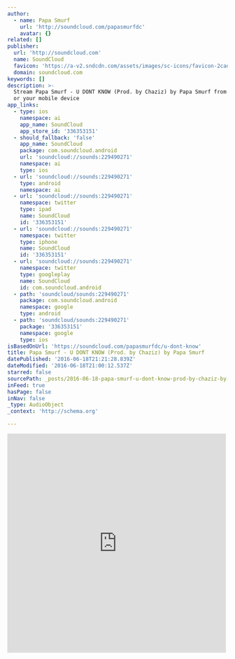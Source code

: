 ```yaml
---
author:
  - name: Papa Smurf
    url: 'http://soundcloud.com/papasmurfdc'
    avatar: {}
related: []
publisher:
  url: 'http://soundcloud.com'
  name: SoundCloud
  favicon: 'https://a-v2.sndcdn.com/assets/images/sc-icons/favicon-2cadd14b.ico'
  domain: soundcloud.com
keywords: []
description: >-
  Stream Papa Smurf - U DONT KNOW (Prod. by Chaziz) by Papa Smurf from desktop
  or your mobile device
app_links:
  - type: ios
    namespace: ai
    app_name: SoundCloud
    app_store_id: '336353151'
  - should_fallback: 'false'
    app_name: SoundCloud
    package: com.soundcloud.android
    url: 'soundcloud://sounds:229490271'
    namespace: ai
    type: ios
  - url: 'soundcloud://sounds:229490271'
    type: android
    namespace: ai
  - url: 'soundcloud://sounds:229490271'
    namespace: twitter
    type: ipad
    name: SoundCloud
    id: '336353151'
  - url: 'soundcloud://sounds:229490271'
    namespace: twitter
    type: iphone
    name: SoundCloud
    id: '336353151'
  - url: 'soundcloud://sounds:229490271'
    namespace: twitter
    type: googleplay
    name: SoundCloud
    id: com.soundcloud.android
  - path: 'soundcloud/sounds:229490271'
    package: com.soundcloud.android
    namespace: google
    type: android
  - path: 'soundcloud/sounds:229490271'
    package: '336353151'
    namespace: google
    type: ios
isBasedOnUrl: 'https://soundcloud.com/papasmurfdc/u-dont-know'
title: Papa Smurf - U DONT KNOW (Prod. by Chaziz) by Papa Smurf
datePublished: '2016-06-18T21:21:28.839Z'
dateModified: '2016-06-18T21:00:12.537Z'
starred: false
sourcePath: _posts/2016-06-18-papa-smurf-u-dont-know-prod-by-chaziz-by-papa-smurf.md
inFeed: true
hasPage: false
inNav: false
_type: AudioObject
_context: 'http://schema.org'

---
```

<iframe src="https://cdn.embedly.com/widgets/media.html?src=https%3A%2F%2Fw.soundcloud.com%2Fplayer%2F%3Fvisual%3Dtrue%26url%3Dhttp%253A%252F%252Fapi.soundcloud.com%252Ftracks%252F229490271%26show_artwork%3Dtrue&amp;url=https%3A%2F%2Fsoundcloud.com%2Fpapasmurfdc%2Fu-dont-know&amp;image=http%3A%2F%2Fi1.sndcdn.com%2Fartworks-000134995537-ju7t7v-t500x500.jpg&amp;key=b7d04c9b404c499eba89ee7072e1c4f7&amp;type=text%2Fhtml&amp;schema=soundcloud" width="500" height="500" scrolling="no" frameborder="0" allowfullscreen="" style=""></iframe>